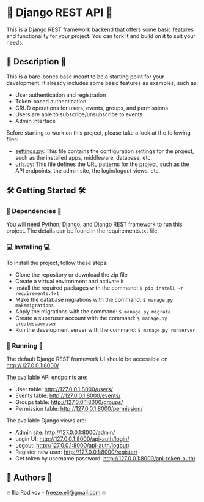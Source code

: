 # 🚀 Django REST API 🚀

This is a Django REST framework backend that offers some basic features and functionality for your project. You can fork it and build on it to suit your needs.
## 📝 Description 📝

This is a bare-bones base meant to be a starting point for your development. It already includes some basic features as examples, such as:

- User authentication and registration
- Token-based authentication
- CRUD operations for users, events, groups, and permissions
- Users are able to subscribe/unsubscribe to events
- Admin interface

Before starting to work on this project, please take a look at the following files:

- [settings.py](django_rest/settings.py): This file contains the configuration settings for the project, such as the installed apps, middleware, database, etc.
- [urls.py](django_rest/settings.py): This file defines the URL patterns for the project, such as the API endpoints, the admin site, the login/logout views, etc.

## 🛠 Getting Started 🛠

### 🔧 Dependencies 🔧

You will need Python, Django, and Django REST framework to run this project. The details can be found in the requirements.txt file.

### 💻 Installing 💻

To install the project, follow these steps:

- Clone the repository or download the zip file
- Create a virtual environment and activate it
- Install the required packages with the command: ```$ pip install -r requirements.txt```
- Make the database migrations with the command: ```$ manage.py makemigrations```
- Apply the migrations with the command: ```$ manage.py migrate```
- Create a superuser account with the command: ```$ manage.py createsuperuser```
- Run the development server with the command: ```$ manage.py runserver```

### 🚀 Running 🚀

The default Django REST framework UI should be accessible on http://127.0.0.1:8000/

The available API endpoints are:

- User table: http://127.0.0.1:8000/users/
- Events table: http://127.0.0.1:8000/events/
- Groups table: http://127.0.0.1:8000/groups/
- Permission table: http://127.0.0.1:8000/permission/

The available Django views are:

- Admin site: http://127.0.0.1:8000/admin/
- Login UI: http://127.0.0.1:8000/api-auth/login/
- Logout: http://127.0.0.1:8000/api-auth/logout/
- Register new user: http://127.0.0.1:8000/register/
- Get token by username:password: http://127.0.0.1:8000/api-token-auth/

## 👥 Authors 👥

🔥 Ilia Rodikov - freeze.eli@gmail.com 🔥
